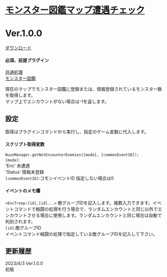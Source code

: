 # [モンスター図鑑マップ遭遇チェック](https://raw.githubusercontent.com/nuun888/MZ/master/NUUN_EnemyBookEncounterCheck.js)
# Ver.1.0.0
[ダウンロード](https://raw.githubusercontent.com/nuun888/MZ/master/NUUN_EnemyBookEncounterCheck.js)
#### 必須、前提プラグイン
[共通処理](https://github.com/nuun888/MZ/blob/master/README/Base.md)  
[モンスター図鑑](https://github.com/nuun888/MZ/blob/master/README/EnemyBook.md)  

現在のマップでモンスター図鑑に登録または、情報登録されているモンスター数を取得します。  
マップ上でエンカウントがない場合は-1を返します。  

## 設定
取得はプラグインコマンドから実行し、指定のゲーム変数に代入します。  

#### スクリプト取得変数
`NuunManager.getNotEncounterEnemies([mode], [commonEventID]);`  
`[mode]`:  
'Enc'    未遭遇  
'Status' 情報未登録  
`[commonEventID]`:コモンイベントID 指定しない場合は0  

#### イベントのメモ欄
`<EncTroop:[id],[id]...>` 敵グループIDを記入します。複数入力できます。イベントコマンドで戦闘の処理を行う場合で、ランダムエンカウントと同じ以外でエンカウントさせる場合に使用します。ランダムエンカウントと同じ場合は自動で判別されます。  
`[id]`:敵グループID  
イベントコマンド戦闘の処理で指定している敵グループIDを記入して下さい。  

## 更新履歴
2023/4/3 Ver.1.0.0  
初版  
